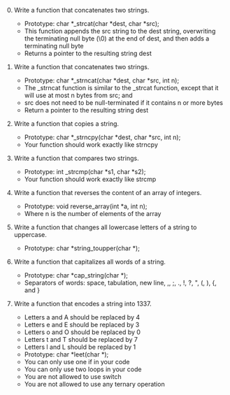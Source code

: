 0. Write a function that concatenates two strings.

	* Prototype: char *_strcat(char *dest, char *src);
	* This function appends the src string to the dest string, overwriting the terminating null byte (\0) at the end of dest, and then adds a terminating null byte
	* Returns a pointer to the resulting string dest

1. Write a function that concatenates two strings.

	* Prototype: char *_strncat(char *dest, char *src, int n);
	* The _strncat function is similar to the _strcat function, except that it will use at most n bytes from src; and
	* src does not need to be null-terminated if it contains n or more bytes
	* Return a pointer to the resulting string dest

2. Write a function that copies a string.

	* Prototype: char *_strncpy(char *dest, char *src, int n);
	* Your function should work exactly like strncpy

3. Write a function that compares two strings.

	* Prototype: int _strcmp(char *s1, char *s2);
	* Your function should work exactly like strcmp

4. Write a function that reverses the content of an array of integers.

	* Prototype: void reverse_array(int *a, int n);
	* Where n is the number of elements of the array

5. Write a function that changes all lowercase letters of a string to uppercase.

	* Prototype: char *string_toupper(char *);

6. Write a function that capitalizes all words of a string.

	* Prototype: char *cap_string(char *);
	* Separators of words: space, tabulation, new line, ,, ;, ., !, ?, ", (, ), {, and }

7. Write a function that encodes a string into 1337.

	* Letters a and A should be replaced by 4
	* Letters e and E should be replaced by 3
	* Letters o and O should be replaced by 0
	* Letters t and T should be replaced by 7
	* Letters l and L should be replaced by 1
	* Prototype: char *leet(char *);
	* You can only use one if in your code
	* You can only use two loops in your code
	* You are not allowed to use switch
	* You are not allowed to use any ternary operation

